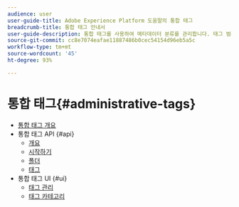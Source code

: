 ```yaml
---
audience: user
user-guide-title: Adobe Experience Platform 도움말의 통합 태그
breadcrumb-title: 통합 태그 안내서
user-guide-description: 통합 태그를 사용하여 메타데이터 분류를 관리합니다. 태그 범주 및 태그를 만드는 방법에 대해 알아보십시오.
source-git-commit: cc8e7074eafae11887486b0cec54154d96eb5a5c
workflow-type: tm+mt
source-wordcount: '45'
ht-degree: 93%

---
```



# 통합 태그{#administrative-tags}

* [통합 태그 개요](overview.md)
* 통합 태그 API {#api}
   * [개요](api/overview.md)
   * [시작하기](api/getting-started.md)
   * [폴더](api/folders.md)
   * [태그](api/tags.md)
* 통합 태그 UI {#ui}
   * [태그 관리](ui/managing-tags.md)
   * [태그 카테고리](ui/tags-categories.md)
